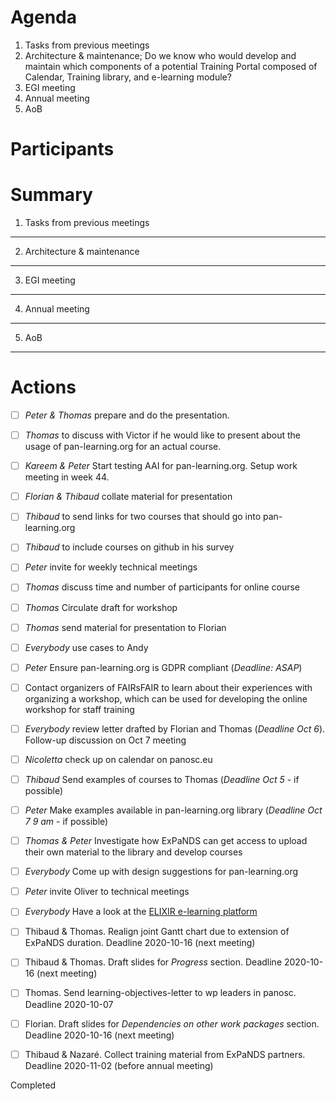 Agenda
======
1. Tasks from previous meetings
1. Architecture & maintenance; Do we know who would develop and maintain which components of a potential Training Portal composed of Calendar, Training library, and e-learning module?
1. EGI meeting
1. Annual meeting
1. AoB

Participants
============

Summary
=======


1. Tasks from previous meetings
-------------------------------

2. Architecture & maintenance
-----------------------------

3. EGI meeting
--------------

4. Annual meeting
-----------------

5. AoB
------



Actions
=======
- [ ] *Peter & Thomas* prepare and do the presentation.
- [ ] *Thomas* to discuss with Victor if he would like to present about the usage of pan-learning.org for an actual course.
- [ ] *Kareem & Peter* Start testing AAI for pan-learning.org. Setup work meeting in week 44.
- [ ] *Florian & Thibaud* collate material for presentation
- [ ] *Thibaud* to send links for two courses that should go into pan-learning.org
- [ ] *Thibaud* to include courses on github in his survey
- [ ] *Peter* invite for weekly technical meetings
- [ ] *Thomas* discuss time and number of participants for online course
- [ ] *Thomas* Circulate draft for workshop
- [ ] *Thomas* send material for presentation to Florian 
- [ ] *Everybody* use cases to Andy
- [ ] *Peter* Ensure pan-learning.org is GDPR compliant (*Deadline: ASAP*)
- [ ] Contact organizers of FAIRsFAIR to learn about their experiences with organizing a workshop, which can be used for developing the online workshop for staff training
- [ ] *Everybody* review letter drafted by Florian and Thomas (*Deadline Oct 6*). Follow-up discussion on Oct 7 meeting
- [ ] *Nicoletta* check up on calendar on panosc.eu
- [ ] *Thibaud* Send examples of courses to Thomas (*Deadline Oct 5* - if possible)
- [ ] *Peter* Make examples available in pan-learning.org library (*Deadline Oct 7 9 am* - if possible)
- [ ] *Thomas & Peter* Investigate how ExPaNDS can get access to upload their own material to the library and develop courses
- [ ] *Everybody* Come up with design suggestions for pan-learning.org
- [ ] *Peter* invite Oliver to technical meetings
- [ ] *Everybody* Have a look at the [ELIXIR e-learning platform](https://elixir.mf.uni-lj.si)
- [ ] Thibaud & Thomas. Realign joint Gantt chart due to extension of ExPaNDS duration. Deadline 2020-10-16 (next meeting)
- [ ] Thibaud & Thomas. Draft slides for *Progress* section. Deadline 2020-10-16 (next meeting)
- [ ] Thomas. Send learning-objectives-letter to wp leaders in panosc. Deadline 2020-10-07 
- [ ] Florian. Draft slides for *Dependencies on other work packages* section. Deadline 2020-10-16 (next meeting)
- [ ] Thibaud & Nazaré. Collect training material from ExPaNDS partners. Deadline 2020-11-02 (before annual meeting)


Completed





